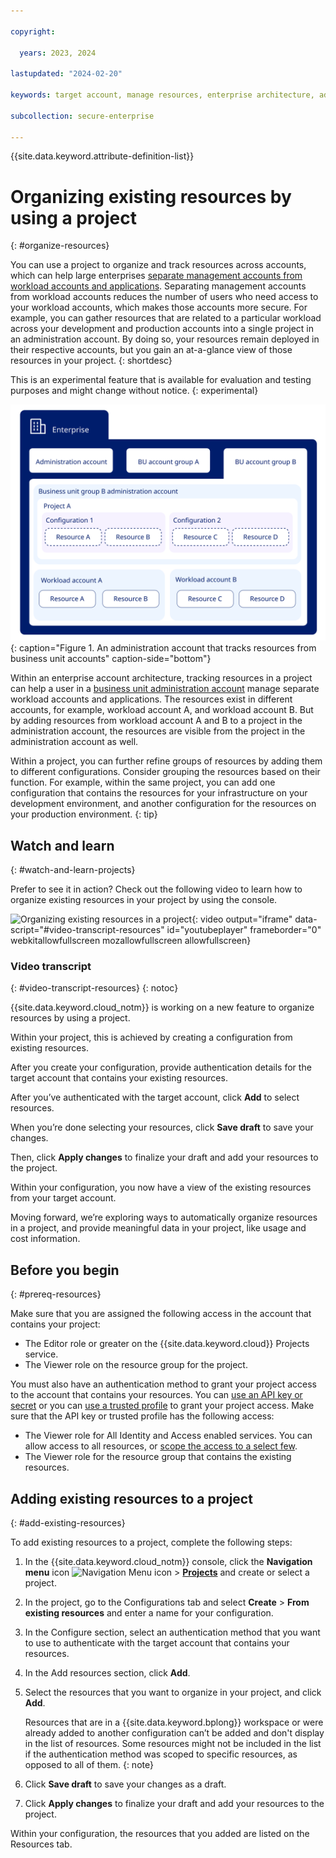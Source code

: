 ```yaml
---

copyright:

  years: 2023, 2024

lastupdated: "2024-02-20"

keywords: target account, manage resources, enterprise architecture, administration account, resources, existing resources, organize resources

subcollection: secure-enterprise

---
```


{{site.data.keyword.attribute-definition-list}}

# Organizing existing resources by using a project
{: #organize-resources}

You can use a project to organize and track resources across accounts, which can help large enterprises [separate management accounts from workload accounts and applications](/docs/enterprise-account-architecture?topic=enterprise-account-architecture-principles#mgmt-workload). Separating management accounts from workload accounts reduces the number of users who need access to your workload accounts, which makes those accounts more secure. For example, you can gather resources that are related to a particular workload across your development and production accounts into a single project in an administration account. By doing so, your resources remain deployed in their respective accounts, but you gain an at-a-glance view of those resources in your project. 
{: shortdesc}

This is an experimental feature that is available for evaluation and testing purposes and might change without notice.
{: experimental}

![An enterprise account with an administration account and two business unit account groups A and B. Account group B contains an administration account and two other accounts, workload accounts A and B. The group B administration account includes a project with two configurations that contain resources from workload accounts A and B.](images/manage-resources.svg "An administration account that tracks resources from business unit accounts"){: caption="Figure 1. An administration account that tracks resources from business unit accounts" caption-side="bottom"}

Within an enterprise account architecture, tracking resources in a project can help a user in a [business unit administration account](/docs/enterprise-account-architecture?topic=enterprise-account-architecture-bu-admin-account) manage separate workload accounts and applications. The resources exist in different accounts, for example, workload account A, and workload account B. But by adding resources from workload account A and B to a project in the administration account, the resources are visible from the project in the administration account as well. 

Within a project, you can further refine groups of resources by adding them to different configurations. Consider grouping the resources based on their function. For example, within the same project, you can add one configuration that contains the resources for your infrastructure on your development environment, and another configuration for the resources on your production environment. 
{: tip}

## Watch and learn
{: #watch-and-learn-projects}

Prefer to see it in action? Check out the following video to learn how to organize existing resources in your project by using the console.

![Organizing existing resources in a project](https://www.youtube.com/embed/3QzfoswV0S8?si=pye4vobzYP_i4xdH){: video output="iframe" data-script="#video-transcript-resources" id="youtubeplayer" frameborder="0" webkitallowfullscreen mozallowfullscreen allowfullscreen}

### Video transcript
{: #video-transcript-resources}
{: notoc}

{{site.data.keyword.cloud_notm}} is working on a new feature to organize resources by using a project.

Within your project, this is achieved by creating a configuration from existing resources. 

After you create your configuration, provide authentication details for the target account that contains your existing resources. 

After you’ve authenticated with the target account, click **Add** to select resources.

When you’re done selecting your resources, click **Save draft** to save your changes. 

Then, click **Apply changes** to finalize your draft and add your resources to the project. 

Within your configuration, you now have a view of the existing resources from your target account. 

Moving forward, we’re exploring ways to automatically organize resources in a project, and provide meaningful data in your project, like usage and cost information.

## Before you begin
{: #prereq-resources}

Make sure that you are assigned the following access in the account that contains your project: 
* The Editor role or greater on the {{site.data.keyword.cloud}} Projects service.
* The Viewer role on the resource group for the project. 

<!-- Make sure that you are assigned the following access in the target account that contains your existing resources: 
* The Viewer role for All Identity and Access enabled services. Scope the access to all resources. 
* The Viewer role for the resource group that contains the existing resources.  -->

You must also have an authentication method to grant your project access to the account that contains your resources. You can [use an API key or secret](/docs/secure-enterprise?topic=secure-enterprise-authorize-project) or you can [use a trusted profile](/docs/secure-enterprise?topic=secure-enterprise-tp-project) to grant your project access. Make sure that the API key or trusted profile has the following access: 
* The Viewer role for All Identity and Access enabled services. You can allow access to all resources, or [scope the access to a select few](/docs/secure-enterprise?topic=secure-enterprise-tp-project#serviceid-access-existing-resources). 
* The Viewer role for the resource group that contains the existing resources. 

## Adding existing resources to a project
{: #add-existing-resources}

To add existing resources to a project, complete the following steps: 

1. In the {{site.data.keyword.cloud_notm}} console, click the **Navigation menu** icon ![Navigation Menu icon](../icons/icon_hamburger.svg "Menu") > **[Projects](/projects/)** and create or select a project. 
1. In the project, go to the Configurations tab and select **Create** > **From existing resources** and enter a name for your configuration. 
1. In the Configure section, select an authentication method that you want to use to authenticate with the target account that contains your resources.
1. In the Add resources section, click **Add**.
1. Select the resources that you want to organize in your project, and click **Add**. 

   Resources that are in a {{site.data.keyword.bplong}} workspace or were already added to another configuration can’t be added and don't display in the list of resources. Some resources might not be included in the list if the authentication method was scoped to specific resources, as opposed to all of them.
   {: note}

1. Click **Save draft** to save your changes as a draft. 
1. Click **Apply changes** to finalize your draft and add your resources to the project. 

Within your configuration, the resources that you added are listed on the Resources tab. 
